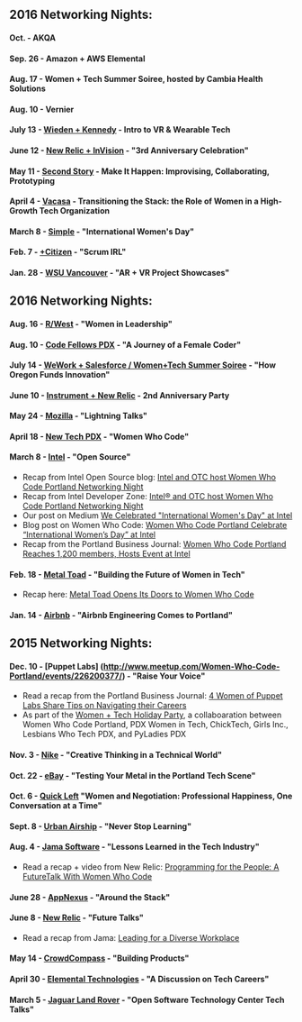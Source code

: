 ## 2016 Networking Nights:

#### Oct. - AKQA

#### Sep. 26 - Amazon + AWS Elemental

#### Aug. 17 - Women + Tech Summer Soiree, hosted by Cambia Health Solutions

#### Aug. 10 - Vernier

#### July 13 - [Wieden + Kennedy](https://www.meetup.com/Women-Who-Code-Portland/events/236510268/) - Intro to VR & Wearable Tech 

#### June 12 - [New Relic + InVision](https://www.meetup.com/Women-Who-Code-Portland/events/236510149/) - "3rd Anniversary Celebration"

#### May 11 - [Second Story](https://www.meetup.com/Women-Who-Code-Portland/events/236510126/) - Make It Happen: Improvising, Collaborating, Prototyping

#### April 4 - [Vacasa](https://www.meetup.com/Women-Who-Code-Portland/events/236510111/) - Transitioning the Stack: the Role of Women in a High-Growth Tech Organization

#### March 8 - [Simple](https://www.meetup.com/Women-Who-Code-Portland/events/236510010/) - "International Women's Day"

#### Feb. 7 - [+Citizen](https://www.meetup.com/Women-Who-Code-Portland/events/236509936/) - "Scrum IRL"

#### Jan. 28 - [WSU Vancouver](https://www.meetup.com/Women-Who-Code-Portland/events/236509845/) - "AR + VR Project Showcases"

## 2016 Networking Nights:

#### Aug. 16 - [R/West](http://www.meetup.com/Women-Who-Code-Portland/events/231403787/) - "Women in Leadership"

#### Aug. 10 - [Code Fellows PDX](http://www.meetup.com/Women-Who-Code-Portland/events/232784915/) - "A Journey of a Female Coder"

#### July 14 - [WeWork + Salesforce / Women+Tech Summer Soiree](http://www.meetup.com/Women-Who-Code-Portland/events/231401151/) - "How Oregon Funds Innovation" 

#### June 10 - [Instrument + New Relic](http://www.meetup.com/Women-Who-Code-Portland/events/231386050/) - 2nd Anniversary Party

#### May 24 - [Mozilla](http://www.meetup.com/Women-Who-Code-Portland/events/230446085/) - "Lightning Talks"

#### April 18 - [New Tech PDX](http://www.meetup.com/Women-Who-Code-Portland/events/230443414/) - "Women Who Code"

#### March 8 - [Intel](http://www.meetup.com/Women-Who-Code-Portland/events/227870415/) - "Open Source"
* Recap from Intel Open Source blog: [Intel and OTC host Women Who Code Portland Networking Night](https://01.org/blogs/2016/womenwhocode-night)
* Recap from Intel Developer Zone: [Intel® and OTC host Women Who Code Portland Networking Night](https://software.intel.com/en-us/blogs/2016/03/11/intel-and-otc-host-women-who-code-portland-networking-night)
* Our post on Medium [We Celebrated "International Women's Day" at Intel](https://medium.com/@wwcodeportland)
* Blog post on Women Who Code: [Women Who Code Portland Celebrate “International Women’s Day” at Intel](https://www.womenwhocode.com/blog/135)
* Recap from the Portland Business Journal: [Women Who Code Portland Reaches 1,200 members, Hosts Event at Intel](http://www.bizjournals.com/portland/blog/techflash/2016/03/women-who-code-portland-reaches-1-200-members.html)

#### Feb. 18 - [Metal Toad](http://www.meetup.com/Women-Who-Code-Portland/events/227725819/) - "Building the Future of Women in Tech"
* Recap here: [Metal Toad Opens Its Doors to Women Who Code](http://www.metaltoad.com/blog/women-who-code-at-metal-toad)

#### Jan. 14 - [Airbnb](http://www.meetup.com/Women-Who-Code-Portland/events/227343182/) - "Airbnb Engineering Comes to Portland"

## 2015 Networking Nights:

#### Dec. 10 - [Puppet Labs] (http://www.meetup.com/Women-Who-Code-Portland/events/226200377/) - "Raise Your Voice" 
* Read a recap from the Portland Business Journal: [4 Women of Puppet Labs Share Tips on Navigating their Careers](http://www.bizjournals.com/portland/blog/techflash/2015/12/4-women-of-puppet-labs-share-tips-on-navigating.html)
* As part of the [Women + Tech Holiday Party](http://www.eventbrite.com/e/the-women-tech-holiday-party-hosted-by-puppet-labs-tickets-19054246765), a collaboaration between Women Who Code Portland, PDX Women in Tech, ChickTech, Girls Inc., Lesbians Who Tech PDX, and PyLadies PDX

#### Nov. 3 - [Nike](http://www.meetup.com/Women-Who-Code-Portland/events/226195388/) - "Creative Thinking in a Technical World"

#### Oct. 22 - [eBay](http://www.meetup.com/Women-Who-Code-Portland/events/225978076/) - "Testing Your Metal in the Portland Tech Scene"

#### Oct. 6 - [Quick Left](http://www.meetup.com/Women-Who-Code-Portland/events/225695607/) "Women and Negotiation: Professional Happiness, One Conversation at a Time" 

#### Sept. 8 - [Urban Airship](http://www.meetup.com/Women-Who-Code-Portland/events/224842443/) - "Never Stop Learning"

#### Aug. 4 - [Jama Software](http://www.meetup.com/Women-Who-Code-Portland/events/224075227/) - "Lessons Learned in the Tech Industry" 
* Read a recap + video from New Relic: [Programming for the People: A FutureTalk With Women Who Code](http://www.jamasoftware.com/blog/leading-for-a-diverse-workplace/)

#### June 28 - [AppNexus](http://www.meetup.com/Women-Who-Code-Portland/events/223973917/) - "Around the Stack"

#### June 8 - [New Relic](http://www.meetup.com/Women-Who-Code-Portland/events/222804928/) - "Future Talks"
* Read a recap from Jama: [Leading for a Diverse Workplace](http://blog.newrelic.com/2015/06/16/futuretalk-women-who-code/)

#### May 14 - [CrowdCompass](http://www.meetup.com/Women-Who-Code-Portland/events/222216437/) - "Building Products"

#### April 30 - [Elemental Technologies](http://www.meetup.com/Women-Who-Code-Portland/events/221404142/) - "A Discussion on Tech Careers"

#### March 5 - [Jaguar Land Rover](http://www.meetup.com/Women-Who-Code-Portland/events/220626662/) - "Open Software Technology Center Tech Talks"
